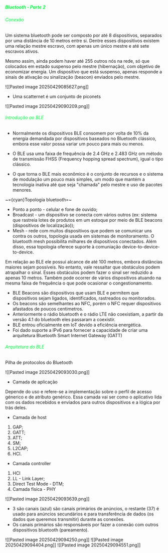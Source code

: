 
#####                                                                <span style="color:rgb(0, 255, 64)">Bluetooth - Parte 2</span> 

###### <span style="color:rgb(0, 255, 64)">Conexão</span> 

Um sistema bluetooth pode ser composto por até 8 dispositivos, separados por uma distância de 10 metros entre si. Dentre esses dispositivos existem uma relação mestre escravo, com apenas um único mestre e até sete escravos ativos. 

Mesmo assim, ainda podem haver até 255 outros nós na rede, só que colocados em estado suspenso pelo mestre (hibernação), com objetivo de economizar energia. Um dispositivo que está suspenso, apenas responde a sinais de ativação ou sinalização (beacon) enviados pelo mestre.

![[Pasted image 20250429085627.png]]

-  Uma scatternet é um conjunto de piconets

![[Pasted image 20250429090209.png]]

###### <span style="color:rgb(0, 255, 64)">Introdução ao BLE</span>

-  Normalmente os dispositivos BLE consomem por volta de 10% da energia demandada por dispositivos baseados no Bluetooth clássico, embora esse valor possa variar um pouco para mais ou menos.

-  O BLE usa uma faixa de frequência de 2.4 GHz e 2.483 GHz om método de transmissão FHSS (Frequency hopping spread spectrum), igual o tipo clássico.

-  O que torna o BLE mais econômico é o conjunto de recursos e o sistema de modulação um pouco mais simples, um modo que mantém a tecnologia inativa até que seja "chamada" pelo mestre e uso de pacotes menores.

~={cyan}Topologia bluetooth=~

-  Ponto a ponto - celular e fone de ouvido;
-  Broadcast - um dispositivo se conecta com vários outros (ex: sistema que rastreia lotes de produtos em um estoque por meio de BLE beacons (dispositivos de localização));
-  Mesh - rede com muitos dispositivos que podem se comunicar uns contra os outros, topologia usada em sistemas de monitoramento. O bluetooth mesh possibilita milhares de dispositivos conectados. Além disso, essa topologia oferece suporte à comuniação device-to-device-to-device.

Em relação ao BLE ele possui alcance de até 100 metros, embora distâncias maiores sejam possíveis. No entanto, vale ressaltar que obstáculos podem atrapalhar o sinal. Esses obstáculos podem fazer o sinal ser reduzido a apenas 10 metros. Também pode ocorrer de vários dispositivos atuando na mesma faixa de frequência o que pode ocasionar o congestionamento.

-  BLE Beacons são dispositivos que usam BLE e permitem que dispositivos sejam ligados, identificados, rastreados ou monitorados.
-  Os beacons são semelhantes ao NFC, porém o NFC requer dispositivos afastados de poucos centimetros.
-  Anteriormente o rádio bluetooth e o rádio LTE não coexistiam, a partir da versão 4.1 do bluetooth eles passaram a coexistir.
-  BLE entrou oficialmente em IoT devido a eficiência energética.
-  Foi dado suporte a IPv6 para fornecer a capacidade de criar uma arquitetura Bluetooth Smart Internet Gateway (GATT)

###### <span style="color:rgb(0, 255, 64)">Arquitetura do BLE</span>

Pilha de protocolos do Bluetooth

![[Pasted image 20250429093030.png]]

-  Camada de aplicação

Depende do uso e refere-se a implementação sobre o perfil de acesso génerico e de atributo genérico. Essa camada vai ser como o aplicativo lida com os dados recebidos e enviados para outros dispositivos e a lógica por trás deles.

-  Camada de host

1. GAP;
2. GATT;
3. ATT;
4. SM;
5. L2CAP;
6. HCI.

-  Camada controller

1. HCI
2. LL - Link Layer;
3. Direct Test Mode - DTM;
4. Camada física - PHY

![[Pasted image 20250429093639.png]]

-  3 são canais (azul) são canais primários de anúncios, o restante (37) é usado para anúncios secundários e para transferência de dados (os dados que queremos transmitir) durante as conexões.
-  Os canais primários são responsáveis por fazer a conexão com outros dispositivos bluetooth (pareamento).

![[Pasted image 20250429094250.png]]
![[Pasted image 20250429094404.png]]
![[Pasted image 20250429094551.png]]













































































